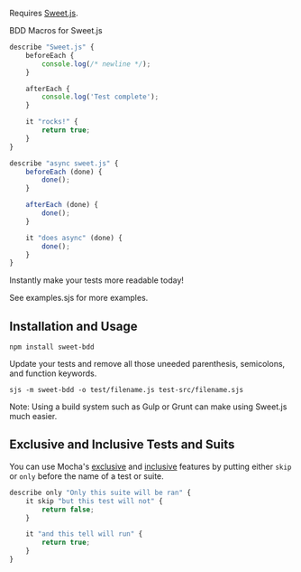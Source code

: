 Requires [Sweet.js](https://sweetjs.org/).

BDD Macros for Sweet.js

```javascript
describe "Sweet.js" {
    beforeEach {
        console.log(/* newline */);
    }

    afterEach {
        console.log('Test complete');
    }

    it "rocks!" {
        return true;
    }
}

describe "async sweet.js" {
    beforeEach (done) {
        done();
    }

    afterEach (done) {
        done();
    }

    it "does async" (done) {
        done();
    }
}
```

Instantly make your tests more readable today!

See examples.sjs for more examples.

## Installation and Usage

```shell
npm install sweet-bdd
```

Update your tests and remove all those uneeded parenthesis, semicolons, and function keywords.

```shell
sjs -m sweet-bdd -o test/filename.js test-src/filename.sjs
```

Note: Using a build system such as Gulp or Grunt can make using Sweet.js much easier.

## Exclusive and Inclusive Tests and Suits

You can use Mocha's [exclusive](http://mochajs.org/#exclusive-tests) and
[inclusive](http://mochajs.org/#inclusive-tests) features by putting either
`skip` or `only` before the name of a test or suite.

```javascript
describe only "Only this suite will be ran" {
    it skip "but this test will not" {
        return false;
    }

    it "and this tell will run" {
        return true;
    }
}
```
